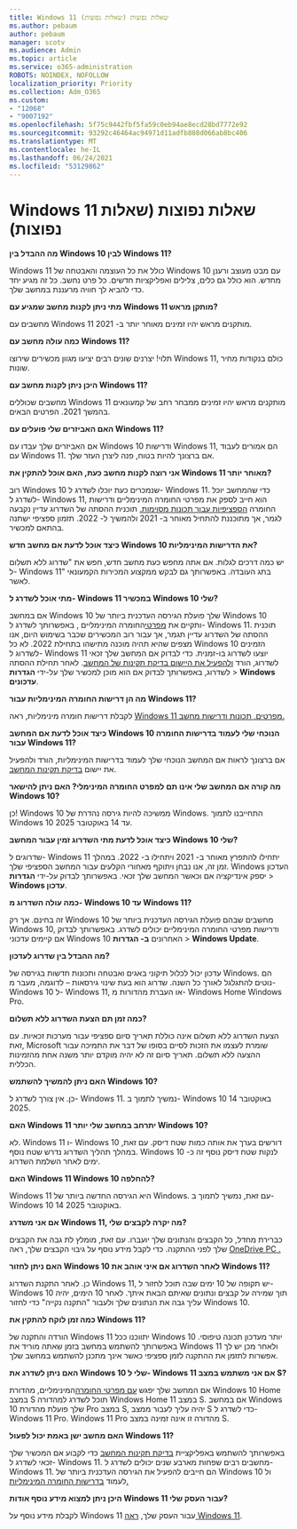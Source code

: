 ```yaml
---
title: Windows 11 שאלות נפוצות (שאלות נפוצות)
ms.author: pebaum
author: pebaum
manager: scotv
ms.audience: Admin
ms.topic: article
ms.service: o365-administration
ROBOTS: NOINDEX, NOFOLLOW
localization_priority: Priority
ms.collection: Adm_O365
ms.custom:
- "12068"
- "9007192"
ms.openlocfilehash: 5f75c9442fbf5fa59c0eb94ae8ecd28bd7772e92
ms.sourcegitcommit: 93292c46464ac94971d11adfb808d066ab8bc406
ms.translationtype: MT
ms.contentlocale: he-IL
ms.lasthandoff: 06/24/2021
ms.locfileid: "53129862"
---
```

# <a name="windows-11-frequently-asked-questions-faq"></a>Windows 11 שאלות נפוצות (שאלות נפוצות)

**מה ההבדל בין Windows 10 לבין Windows 11?**

Windows 11 כולל את כל העוצמה והאבטחה של Windows 10 עם מבט מעוצב ורענן מחדש. הוא כולל גם כלים, צלילים ואפליקציות חדשים. כל פרט נחשב. כל זה מגיע יחד כדי להביא לך חוויה מרעננת במחשב שלך.

**מתי ניתן לקנות מחשב שמגיע עם Windows 11 מותקן מראש?**

מחשבים עם Windows 11 מותקנים מראש יהיו זמינים מאוחר יותר ב- 2021.


**כמה עולה מחשב עם Windows 11?**

תלוי! יצרנים שונים רבים יציעו מגוון מכשירים שירוצו Windows 11, כולם בנקודות מחיר שונות.


**היכן ניתן לקנות מחשב עם Windows 11?**

מחשבים שכוללים Windows 11 מותקנים מראש יהיו זמינים ממבחר רחב של קמעונאים בהמשך 2021. הפרטים הבאים.


**האם האביזרים שלי פועלים עם Windows 11?**

אם האביזרים שלך עבדו עם Windows 10 ודרישות Windows 11, הם אמורים לעבוד עם Windows 11. אם ברצונך להיות בטוח, פנה ליצרן העזר שלך.


**אני רוצה לקנות מחשב כעת, האם אוכל להתקין את Windows 11 מאוחר יותר?**

רוב Windows 10 שנמכרים כעת יוכלו לשדרג ל- Windows 11. כדי שהמחשב יוכל לשדרג ל- Windows 11, הוא חייב לספק את מפרטי החומרה המינימליים ודרישות החומרה [הספציפיות עבור תכונות מסוימות.](https://www.microsoft.com/windows/windows-11-specifications) תוכנית ההסתה של השדרוג עדיין נקבעה לגמר, אך מתוכננת להתחיל מאוחר ב- 2021 ולהמשיך ל- 2022. תזמון ספציפי ישתנה בהתאם למכשיר.


**כיצד אוכל לדעת אם מחשב חדש Windows 10 את הדרישות המינימליות?**

יש כמה דרכים לגלות. אם אתה מחפש כעת מחשב חדש, חפש את "שדרוג ללא תשלום ל- Windows 11" בתג העובדה. באפשרותך גם לבקש ממקצוע המכירות הקמעונאי לאשר.


**מתי אוכל לשדרג ל- Windows 11 במכשיר Windows 10 שלי?**

אם במחשב Windows 10 שלך פועלת הגירסה העדכנית ביותר של Windows 10 ותקיים את [מפרטי](https://www.microsoft.com/windows/windows-11-specifications)החומרה המינימליים , באפשרותך לשדרג ל- Windows 11. תוכנית ההסתה של השדרוג עדיין תגמר, אך עבור רוב המכשירים שכבר בשימוש היום, אנו מצפים שהיא תהיה מוכנה מתישהו בתחילת 2022. לא כל Windows 10 הזמינים לשדרוג ל- Windows 11 יוצעו לשדרוג בו-זמנית. כדי לבדוק אם המחשב שלך זכאי לשדרוג, הורד [ולהפעיל את היישום בדיקת תקינות של המחשב](https://aka.ms/GetPCHealthCheckApp). לאחר תחילת ההסתה לשדרוג, באפשרותך לבדוק אם הוא מוכן למכשיר שלך על-ידי **הגדרות**  >  **Windows עדכונים**.


**מה הן דרישות החומרה המינימליות עבור Windows 11?**

לקבלת דרישות חומרה מינימליות, ראה [Windows 11 מפרטים, תכונות ודרישות מחשב.](https://www.microsoft.com/windows/windows-11-specifications)


**כיצד אוכל לדעת אם המחשב Windows 10 הנוכחי שלי לעמוד בדרישות החומרה עבור Windows 11?**

אם ברצונך לראות אם המחשב הנוכחי שלך לעמוד בדרישות המינימליות, הורד ולהפעיל את יישום [בדיקת תקינות המחשב](https://aka.ms/GetPCHealthCheckApp).


**מה קורה אם המחשב שלי אינו תם למפרט החומרה המינימלי? האם ניתן להישאר Windows 10?**

כן! Windows 10 ממשיכה להיות גירסה נהדרת של Windows. התחייבנו לתמוך Windows 10 עד 14 באוקטובר 2025.


**כיצד אוכל לדעת מתי השדרוג זמין עבור המחשב Windows 10 שלי?**

שדרוגים ל- Windows 11 יתחילו להתפרץ מאוחר ב- 2021 ויתחילו ב- 2022. במהלך זמן זה, אנו נבחן ויתוקף מאחורי הקלעים עבור המחשב הספציפי שלך. Windows העדכון יספק אינדיקציה אם וכאשר המחשב שלך זכאי. באפשרותך לבדוק על-ידי **הגדרות**  >  **Windows עדכון**.


**כמה עולה השדרוג מ- Windows 10 עד Windows 11?**

זה בחינם. אך רק Windows 10 מחשבים שבהם פועלת הגירסה העדכנית ביותר של Windows 10, ודרישות מפרטי החומרה המינימליים יכולים לשדרג. באפשרותך לבדוק אם קיימים עדכוני Windows 10 האחרונים **ב- הגדרות**  >  **Windows Update**.


**מה ההבדל בין שדרוג לעדכון?**

עדכון יכול לכלול תיקוני באגים ואבטחה ותכונות חדשות בגירסה של Windows. הם נוטים להתגלגל לאורך כל השנה. שדרוג הוא בעת שינוי גירסאות – לדוגמה, מעבר מ- Windows 10 ל- Windows 11, או העברת מהדורות מ- Windows Home Windows Pro.


**כמה זמן תם הצעת השדרוג ללא תשלום?**

הצעת השדרוג ללא תשלום אינה כוללת תאריך סיום ספציפי עבור מערכות זכאיות. עם זאת, Microsoft שומרת לעצמו את הזכות לסיים בסופו של דבר את התמיכה עבור ההצעה ללא תשלום. תאריך סיום זה לא יהיה מוקדם יותר משנה אחת מהזמינות הכללית.


**האם ניתן להמשיך להשתמש Windows 10?**

כן. אין צורך לשדרג ל- Windows 11. נמשיך לתמוך ב- Windows 10 14 באוקטובר 2025.

**האם Windows 11 יתרחב במחשב שלי יותר Windows 10?**

לא. Windows 11 ו- Windows 10 דורשים בערך את אותה כמות שטח דיסק. עם זאת, במהלך תהליך השדרוג נדרש שטח נוסף. Windows לנקות שטח דיסק נוסף זה כ- 10 ימים לאחר השלמת השדרוג.


**האם Windows 11 Windows 10 להחלפה?**

Windows 11 היא הגירסה החדשה ביותר של Windows. עם זאת, נמשיך לתמוך ב- Windows 10 14 באוקטובר 2025.


**אם אני משדרג Windows 11, מה יקרה לקבצים שלי?**

כברירת מחדל, כל הקבצים והנתונים שלך יועברו. עם זאת, מומלץ לת גבה את הקבצים שלך לפני ההתקנה. כדי לקבל מידע נוסף על גיבוי הקבצים שלך, ראה [OneDrive PC .](https://www.microsoft.com/microsoft-365/onedrive/pc-cloud-backup)


**האם ניתן לחזור Windows 10 לאחר השדרוג אם איני אוהב את Windows 11?**

כן. לאחר התקנת השדרוג Windows 11, יש תקופה של 10 ימים שבה תוכל לחזור ל- Windows 10 תוך שמירה על קבצים ונתונים שאיתם הבאת איתך. לאחר 10 הימים, יהיה עליך גבה את הנתונים שלך ולעבור "התקנה נקייה" כדי לחזור Windows 10.


**כמה זמן לוקח להתקין את Windows 11?**

הורדה והתקנה של Windows 11 יתווכנו ככל Windows 10 יותר מעדכון תכונה טיפוסי. באפשרותך להשתמש במחשב בזמן שאתה מוריד את Windows 11 ולאחר מכן יש לך אפשרות לתזמן את ההתקנה לזמן ספציפי כאשר אינך מתכנן להשתמש במחשב שלך.


**האם ניתן לשדרג את Windows 10 שלי ל- Windows 11 אם אני משתמש במצב S?**

אם המחשב שלך יפגש [עם מפרטי החומרה](https://www.microsoft.com/windows/windows-11-specifications)המינימליים, מהדורת Windows 10 Home במצב S תוכל לשדרג למהדורה Windows Home 11 במצב S. אם במחשב Windows 10 שלך פועלת מהדורת Pro במצב S, יהיה עליך לעבור ממצב S כדי לשדרג ל- Windows 11 Pro. Windows 11 Pro מהדורה זו אינה זמינה במצב S.


**האם מחשב ישן באמת יכול לפעול Windows 11?**

באפשרותך להשתמש באפליקציית [בדיקת תקינות המחשב](https://aka.ms/GetPCHealthCheckApp) כדי לקבוע אם המכשיר שלך זכאי לשדרג ל- Windows 11. מחשבים רבים שפחות מארבע שנים יכולים לשדרג ל- Windows 11. הם חייבים להפעיל את הגירסה העדכנית ביותר של Windows 10 ול לעמוד [בדרישות החומרה המינימליות.](https://www.microsoft.com/windows/windows-11-specifications)


**היכן ניתן למצוא מידע נוסף אודות Windows 11 עבור העסק שלי?**

לקבלת מידע נוסף על Windows 11 עבור העסק שלך, [ראה Windows 11](https://www.microsoft.com/windowsforbusiness/windows-11).